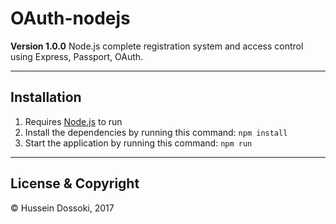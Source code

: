 # OAuth-nodejs
**Version 1.0.0**
Node.js complete registration system and access control using Express, Passport, OAuth.

---

## Installation
1. Requires [Node.js](https://nodejs.org/en/) to run
2. Install the dependencies by running this command: 
`npm install`
3. Start the application by running this command:
`npm run`

---

## License & Copyright
© Hussein Dossoki, 2017
